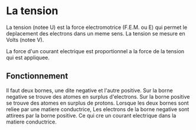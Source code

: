 # La tension

La tension (notee U) est la force electromotrice (F.E.M. ou E)
qui permet le deplacement des electrons dans un meme sens.
La tension se mesure en Volts (notee V).

La force d'un courant electrique est proportionnel a la force
de la tension qui est appliquee.

## Fonctionnement

Il faut deux bornes, une dite negative et l'autre positive.
Sur la borne negative se trouve des atomes en surplus d'electrons.
Sur la borne positive se trouve des atomes en surplus de protons.
Lorsque les deux bornes sont reliee par une matiere conductrice,
Les electrons de la borne negative sont attirees par la borne positive.
Ce qui cre un courant electrique dans la matiere conductrice.
